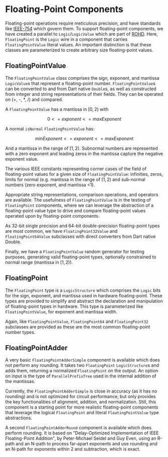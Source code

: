 # Floating-Point Components

Floating-point operations require meticulous precision, and have standards like [IEEE-754](<https://standards.ieee.org/ieee/754/6210/>) which govern them.  To support floating-point components, we have created a parallel to `Logic`/`LogicValue` which are part of [ROHD](<https://intel.github.io/rohd-website/>). Here, `FloatingPoint` is the `Logic` wire in a component that carries `FloatingPointValue` literal values. An important distinction is that these classes are parameterized to create arbitrary size floating-point values.

## FloatingPointValue

The `FloatingPointValue` class comprises the sign, exponent, and mantissa `LogicValue`s that represent a floating-point number. `FloatingPointValue`s can be converted to and from Dart native `Double`s, as well as constructed from integer and string representations of their fields.  They can be operated on (+, -, *, /) and compared.

A `FloatingPointValue` has a mantissa in $[0,2)$ with

$$0 <= exponent <= maxExponent$$

A normal `isNormal` `FloatingPointValue` has:

$$minExponent <= exponent <= maxExponent$$

 And a mantissa in the range of $[1,2)$.  Subnormal numbers are represented with a zero exponent and leading zeros in the mantissa capture the negative exponent value.

The various IEEE constants representing corner cases of the field of floating-point values for a given size of `FloatingPointValue`: infinities, zeros, limits for normal (e.g. mantissa in the range of $[1,2)$ and sub-normal numbers (zero exponent, and mantissa <1).

Appropriate string representations, comparison operations, and operators are available.  The usefulness of `FloatingPointValue` is in the testing of `FloatingPoint` components, where we can leverage the abstraction of a floating-point value type to drive and compare floating-point values operated upon by floating-point components.

As 32-bit single precision and 64-bit double-precision floating-point types are most common, we have `FloatingPoint32Value` and `FloatingPoint64Value` subclasses with direct converters from Dart native Double.

Finally, we have a `FloatingPointValue` random generator for testing purposes, generating valid floating-point types, optionally constrained to normal range (mantissa in $[1, 2)$).

## FloatingPoint

The `FloatingPoint` type is a `LogicStructure` which comprises the `Logic` bits for the sign, exponent, and mantissa used in hardware floating-point.  These types are provided to simplify and abstract the declaration and manipulation of floating-point types in hardware.  This type is parameterized like `FloatingPointValue`, for exponent and mantissa width.

Again, like `FloatingPointValue`, `FloatingPoint64` and `FloatingPoint32` subclasses are provided as these are the most common floating-point number types.

## FloatingPointAdder

A very basic `FloatingPointAdderSimple` component is available which does not perform any rounding. It takes two `FloatingPoint` `LogicStructure`s and adds them, returning a normalized `FloatingPoint` on the output.  An option on input is the type of `ParallelPrefixTree` used in the internal addition of the mantissas.

Currently, the `FloatingPointAdderSimple` is close in accuracy (as it has no rounding) and is not optimized for circuit performance, but only provides the key functionalities of alignment, addition, and normalization.  Still, this component is a starting point for more realistic floating-point components that leverage the logical `FloatingPoint` and literal `FloatingPointValue` type abstractions.

A second `FloatingPointAdderRound` component is available which does perform rounding.  It is based on "Delay-Optimized Implementation of IEEE Floating-Point Addition", by Peter-Michael Seidel and Guy Even, using an R-path and an N-path to process far-apart exponents and use rounding and an N-path for exponents within 2 and subtraction, which is exact.
